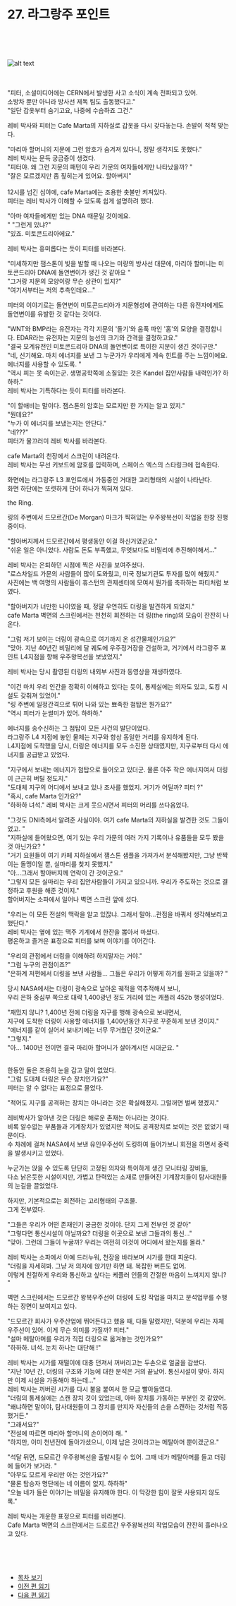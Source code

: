# 27. 라그랑주 포인트<br>
<br><br><br>

![alt text](/01_gemston/images/ch-03-02-DNA.webp)
<br><br><br>

"피터, 소셜미디어에는 CERN에서 발생한 사고 소식이 계속 전파되고 있어.<br> 
소방차 뿐만 아니라 방사선 제독 팀도 출동했다고."<br>
"일단 갑옷부터 숨기고요, 나중에 수습하죠 그건."<br>

레비 박사와 피터는 Cafe Marta의 지하실로 갑옷을 다시 갖다놓는다. 손발이 척척 맞는다.<br>

"마리아 할머니의 지문에 그런 암호가 숨겨져 있다니, 정말 생각지도 못했다."<br>
레비 박사는 문득 궁금증이 생겼다.<br>
"피터야. 왜 그런 지문의 패턴이 우리 가문의 여자들에게만 나타났을까? "<br>
"잘은 모르겠지만 좀 짚히는게 있어요. 할아버지"<br>
<br>
12시를 넘긴 심야에, cafe Marta에는 조용한 촛불만 켜져있다.<br>
피터는 레비 박사가 이해할 수 있도록 쉽게 설명하려 했다.<br>

"아마 여자들에게만 있는 DNA 때문일 것이에요.<br>"
"그런게 있냐?"<br>
"있죠. 미토콘드리아에요."<br>

레비 박사는 흥미롭다는 듯이 피터를 바라본다.<br>

"미세하지만 잼스톤이 빛을 발할 때 나오는 미량의 방사선 대문에, 마리아 할머니는 미토콘드리아 DNA에 돌연변이가 생긴 것 같아요 "<br>
"그거랑 지문의 모양이랑 무슨 상관이 있지?"<br>
"여기서부터는 저의 추측인데요..."<br>

피터의 이야기로는 돌연변이 미토콘드리아가 지문형성에 관여하는 다른 유전자에게도 돌연변이를 유발한 것 같다는 것이다.<br>

"WNT와 BMP라는 유잔자는 각각 지문의 '돌기'와 움푹 파인 '홈'의 모양을 결정합니다. EDAR라는 유전자는  지문의 능선의 크기와 간격을 결정하고요."<br>
"결국 모계유전인 미토콘드리아 DNA의 돌연변이로 특이한 지문이 생긴 것이구만."<br>
"네, 신기해요. 마치 에너지를 보낸 그 누군가가 우리에게 계속 힌트를 주는 느낌이에요. 에너지를 사용할 수 있도록. "<br>
"역시 피는 못 속이는군. 생명공학쪽에 소질있는 것은 Kandel 집안사람들 내력인가?  하하하."<br>
레비 박사는 기특하다는 듯이 피터를 바라본다.<br>

"이 할애비는 말이다. 잼스톤의 암호는 모르지만 한 가지는 알고 있지."<br>
"뭔데요?"<br>
"누가 이 에너지를 보냈는지는 안단다."<br>
"네???"<br>
피터가 물끄러미 레비 박사를 바라본다.<br>

cafe Marta의 천장에서 스크린이 내려온다. <br>
레비 박사는 무선 키보드에 암호를 입력하며, 스페이스 엑스의 스타링크에 접속한다.<br>

화면에는 라그랑주 L3 포인트에서 가동중인 거대한 고리형태의 시설이 나타난다. <br>
화면 하단에는 또렷하게 단어 하나가 찍혀져 있다. <br>

the Ring.<br>

링의 주변에서 드모르간(De Morgan) 마크가 찍혀있는 우주왕복선이 작업을 한창 진행 중이다.<br>

"할아버지께서 드모르간에서 평생동안 이걸 하신거였군요."<br>
"쉬운 일은 아니었다. 사람도 돈도 부족했고, 무엇보다도 비밀리에 추진해야해서..."<br>

레비 박사는 은퇴하던 시점에 찍은 사진을 보여주셨다. <br>
"로스차일드 가문의 사람들이 많이 도와줬고, 미국 정보기관도 투자를 많이 해줬지."<br>
사진에는 백 여명의 사람들이 휴스턴의 관제센터에 모여서 뭔가를 축하하는 파티처럼 보였다. <br>

"할아버지가 너만한 나이였을 때, 정말 우연히도 더링을 발견하게 되었지."<br>
cafe Marta 벽면의 스크린에서는 천천히 회전하는 더 링(the ring)의 모습이 잔잔히 나온다. <br>

"그럼 저기 보이는 더링이 광속으로 여기까지 온 성간물체인가요?" <br>
"맞아. 지난 40년간 비밀리에 달 궤도에 우주정거장을 건설하고, 거기에서 라그랑주 포인트 L4지점을 향해 우주왕복선을 보냈었지."<br>

레비 박사는 당시 촬영된 더링의 내외부 사진과 동영상을 재생하였다.<br>

"이건 마치 우리 인간을 정확히 이해하고 있다는 듯이, 통제실에는 의자도 있고, 도킹 시설도 갖춰져 있었어."<br>
"링 주변에 일정간격으로 튀어 나와 있는 뾰족한 첨탑은 뭔가요?" <br>
"역시 피터가 눈썰미가 있어. 하하하." <br>

에너지를 송수신하는 그 첨탑이 모든 사건의 발단이었다. <br>
라그랑주 L4 지점에 놓인 물체는 지구와 항상 동일한 거리를 유지하게 된다. <br>
L4지점에 도착했을 당시, 더링은 에너지를 모두 소진한 상태였지만, 지구로부터 다시 에너지를 공급받고 있었다.<br>

"지구에서 보내는 에너지가 첨탑으로 들어오고 있더군. 물론 아주 작은 에너지여서 더링이 근근히 버틸 정도지." <br>
"도대체 지구의 어디에서 보내고 있나 조사를 했었지. 거기가 어딜까? 피터 ?"<br>
"혹시, cafe Marta 인가요?"<br>
"하하하 녀석."
레비 박사는 크게 웃으시면서 피터의 머리를 쓰다음었다. <br>

"그것도 DNI측에서 알려준 사실이야. 여기 cafe Marta의 지하실을 발견한 것도 그들이었고. " <br>
"지하실에 들어왔으면, 여기 있는 우리 가문의 여러 가지 기록이나 유품들을 모두 봤을 것 아닌가요? "<br>
"거기 요원들이 여기 카페 지하실에서 잼스톤 샘플을 가져가서 분석해봤지만, 그냥 반짝이는 돌맹이일 뿐, 실마리를 찾지 못했지." <br>
"아...그래서 할아버지께 연락이 간 것이군요."<br>
"그렇지 모든 실마리는 우리 집안사람들이 가지고 있으니까. 우리가 주도하는 것으로 결정하고 후원을 해준 것이지."<br>
할어버지는 소파에서 일어나 벽면 스크린 앞에 섰다. <br>

"우리는 이 모든 전설의 맥락을 알고 있잖냐. 그래서 말야...관점을 바꿔서 생각해보리고 했단다."<br>
레비 박사는 옆에 있는 맥주 기계에서 한잔을 뽑아서 마셨다. <br>
평온하고 즐거운 표정으로 피터를 보며 이야기를 이어간다.<br>

"우리의 관점에서 더링을 이해하려 하지말자는 거야." <br>
"그럼 누구의 관점이죠?" <br>
"은하계 저편에서 더링을 보낸 사람들... 그들은 우리가 어떻게 하기를 원하고 있을까? "<br>

당시 NASA에서는 더링이 광속으로 날아온 궤적을 역추적해서 보니, <br> 
우리 은하 중심부 쪽으로 대략 1,400광년 정도 거리에 있는 캐플러 452b 행성이었다. <br>

"재밌지 않니? 1,400년 전에 더링을 지구를 행해 광속으로 보내면서, <br>
지구에 도착한 더링이 사용할 에너지를 1,400년동안 지구로 꾸준하게 보낸 것이지."<br>
"에너지를 같이 실어서 보내기에는 너무 무거웠던 것이군요."<br>
"그렇지." <br>
"아... 1400년 전이면 결국 마리아 할머니가 살아계시던 시대군요. " <br>

<br>
한동안 둘은 조용히 눈을 감고 말이 없었다.<br>
"그럼 도대체 더링은 무슨 장치인가요?"<br>
피터는 알 수 없다는 표정으로 물었다.<br>

"적어도 지구를 공격하는 장치는 아니라는 것은 확실해졌지. 그럴꺼면 벌써 했겠지."<br>

레비박사가 알아낸 것은 더링은 해로운 존재는 아니라는 것이다.<br>
비록 알수없는 부품들과 기계장치가 있었지만 적어도 공격장치로 보이는 것은 없었기 때문이다. <br>
수 차례에 걸쳐 NASA에서 보낸 유인우주선이 도킹하여 들어가보니 회전을 하면서 중력을 발생시키고 있었다.<br>

누군가는 앉을 수 있도록 단단히 고정된 의자와 특이하게 생긴 모니터링 장비들, <br>
다소 낡은듯한 시설이지만, 가볍고 탄력있는 소재로 만들어진 기계장치들이 탐사대원들의 눈길을 끌었었다. <br>

하지만, 기본적으로는 회전하는 고리형태의 구조물.<br>
그게 전부였다.<br>

"그들은 우리가 어떤 존재인기 궁금한 것이야. 단지 그게 전부인 것 같아" <br>
"그렇다면 통신시설이 아닐까요? 더링을 이곳으로 보낸 그들과의 통신..."<br>
"맞아. 그런데 그들이 누굴까? 우리는 여전히 이것이 어디에서 왔는지를 몰라."<br>

레비 박사는 소파에서 아예 드러누워, 천장을 바라보며 시가를 한대 피운다.<br>
"더링을 자세히봐. 그냥 저 의자에 앉기만 하면 돼. 복잡한 버튼도 없어. <br>
이렇게 친절하게 우리와 통신하고 싶다는 케플러 인들의 간절한 마음이 느껴지지 않니? "<br>

벽면 스크린에서는 드모르간 왕복우주선이 더링에 도킹 작업을 마치고 분석업무를 수행하는 장면이 보여지고 있다.<br>

"드모르간 회사가 우주산업에 뛰어든다고 했을 때, 다들 말렸지만, 덕분에 우리는 자체 우주선이 있어. 이게 무슨 의미를 가질까? 피터."<br>
"설마 메탈아머를 우리가 직접 더링으로 옮겨놓는 것인가요?"<br>
"하하하. 녀석. 눈치 하나는 대단해 !"<br>

레비 박사는 시가를 재떨이에 대충 던져서 꺼버리고는 두손으로 얼굴을 감쌌다.<br>
"지난 10년 간, 더링의 구조와 기능에 대한 분석은 거의 끝났어. 통신시설이 맞아. 하지만 이제 시설을 가동해야 하는데..." <br>
레비 박사는 꺼버린 시가를 다시 불을 붙여서 한 모금 빨아들였다.<br>
"더링의 통제실에는 스캔 장치 것이 있었는데, 아마 장치를 가동하는 부분인 것 같았어.
"왜냐하면 말이야, 탐사대원들이 그 장치를 만지자 자신들의 손을 스캔하는 것처럼 작동했거든." <br>
"그래서요?" <br>
"전설에 따르면 마리아 할머니의 손이어야 해. " <br>
"하지만, 이미 천년전에 돌아가셨으니, 이제 남은 것이라고는 메탈아머 뿐이겠군요."<br>

"석달 뒤면, 드모르간 우주왕복선을 출발시킬 수 있어. 그때 네가 메탈아머를 들고 더링에 들어가 보거라. "<br>
"아무도 모르게 우리만 아는 것인가요?"<br>
"물론 탑승자 명단에는 네 이름이 없지. 하하하" <br>
"오늘 네가 들은 이야기는 비밀을 유지해야 한다. 이 막강한 힘이 잘못 사용되지 않도록."<br>

레비 박사는 개운한 표정으로 피터를 바라본다. <br>
Cafe Marta 벽면의 스크린에서는 드로르간 우주왕복선의 작업모습이 잔잔히 흘러나오고 있다. <br>


<br><br><br>

* [목차 보기](content_kr.md) <br>
* [이전 편 읽기](/01_gemston/KR/3-01_(KR)templar_knights_2.md)
* [다음 편 읽기](/01_gemston/KR/3-02_(KR)Metal_Armor_2.md)